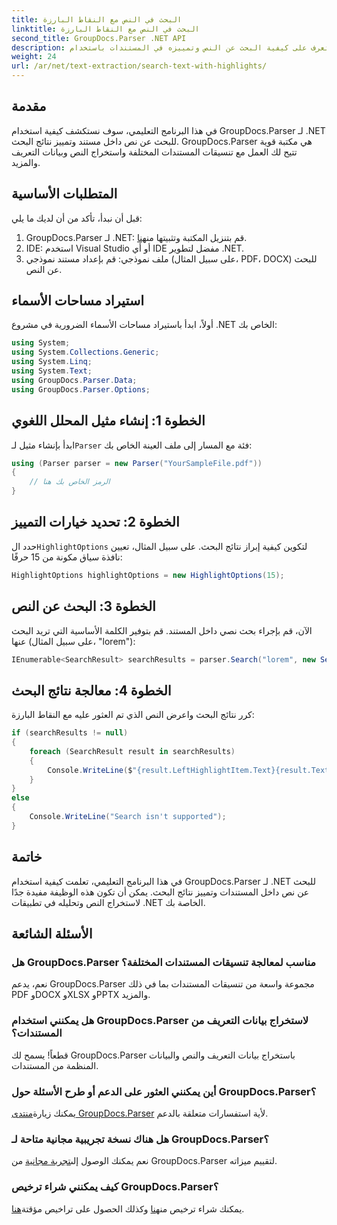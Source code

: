 ```yaml
---
title: البحث في النص مع النقاط البارزة
linktitle: البحث في النص مع النقاط البارزة
second_title: GroupDocs.Parser .NET API
description: تعرف على كيفية البحث عن النص وتمييزه في المستندات باستخدام GroupDocs.Parser لـ .NET. استخراج رؤى قيمة بكفاءة.
weight: 24
url: /ar/net/text-extraction/search-text-with-highlights/
---
```

## مقدمة
في هذا البرنامج التعليمي، سوف نستكشف كيفية استخدام GroupDocs.Parser لـ .NET للبحث عن نص داخل مستند وتمييز نتائج البحث. GroupDocs.Parser هي مكتبة قوية تتيح لك العمل مع تنسيقات المستندات المختلفة واستخراج النص وبيانات التعريف والمزيد.
## المتطلبات الأساسية
قبل أن نبدأ، تأكد من أن لديك ما يلي:
1.  GroupDocs.Parser لـ .NET: قم بتنزيل المكتبة وتثبيتها من[هنا](https://releases.groupdocs.com/parser/net/).
2. IDE: استخدم Visual Studio أو أي IDE مفضل لتطوير .NET.
3. ملف نموذجي: قم بإعداد مستند نموذجي (على سبيل المثال، PDF، DOCX) للبحث عن النص.

## استيراد مساحات الأسماء
أولاً، ابدأ باستيراد مساحات الأسماء الضرورية في مشروع .NET الخاص بك:
```csharp
using System;
using System.Collections.Generic;
using System.Linq;
using System.Text;
using GroupDocs.Parser.Data;
using GroupDocs.Parser.Options;
```
## الخطوة 1: إنشاء مثيل المحلل اللغوي
 ابدأ بإنشاء مثيل لـ`Parser` فئة مع المسار إلى ملف العينة الخاص بك:
```csharp
using (Parser parser = new Parser("YourSampleFile.pdf"))
{
    // الرمز الخاص بك هنا
}
```
## الخطوة 2: تحديد خيارات التمييز
 حدد ال`HighlightOptions` لتكوين كيفية إبراز نتائج البحث. على سبيل المثال، تعيين نافذة سياق مكونة من 15 حرفًا:
```csharp
HighlightOptions highlightOptions = new HighlightOptions(15);
```
## الخطوة 3: البحث عن النص
الآن، قم بإجراء بحث نصي داخل المستند. قم بتوفير الكلمة الأساسية التي تريد البحث عنها (على سبيل المثال، "lorem"):
```csharp
IEnumerable<SearchResult> searchResults = parser.Search("lorem", new SearchOptions(true, false, false, highlightOptions));
```
## الخطوة 4: معالجة نتائج البحث
كرر نتائج البحث واعرض النص الذي تم العثور عليه مع النقاط البارزة:
```csharp
if (searchResults != null)
{
    foreach (SearchResult result in searchResults)
    {
        Console.WriteLine($"{result.LeftHighlightItem.Text}{result.Text}{result.RightHighlightItem.Text}");
    }
}
else
{
    Console.WriteLine("Search isn't supported");
}
```

## خاتمة
في هذا البرنامج التعليمي، تعلمت كيفية استخدام GroupDocs.Parser لـ .NET للبحث عن نص داخل المستندات وتمييز نتائج البحث. يمكن أن تكون هذه الوظيفة مفيدة جدًا لاستخراج النص وتحليله في تطبيقات .NET الخاصة بك.

## الأسئلة الشائعة
### هل GroupDocs.Parser مناسب لمعالجة تنسيقات المستندات المختلفة؟
نعم، يدعم GroupDocs.Parser مجموعة واسعة من تنسيقات المستندات بما في ذلك PDF وDOCX وXLSX وPPTX والمزيد.
### هل يمكنني استخدام GroupDocs.Parser لاستخراج بيانات التعريف من المستندات؟
قطعاً! يسمح لك GroupDocs.Parser باستخراج بيانات التعريف والنص والبيانات المنظمة من المستندات.
### أين يمكنني العثور على الدعم أو طرح الأسئلة حول GroupDocs.Parser؟
 يمكنك زيارة[منتدى GroupDocs.Parser](https://forum.groupdocs.com/c/parser/17) لأية استفسارات متعلقة بالدعم.
### هل هناك نسخة تجريبية مجانية متاحة لـ GroupDocs.Parser؟
 نعم يمكنك الوصول إلى[تجربة مجانية](https://releases.groupdocs.com/) من GroupDocs.Parser لتقييم ميزاته.
### كيف يمكنني شراء ترخيص GroupDocs.Parser؟
 يمكنك شراء ترخيص من[هنا](https://purchase.groupdocs.com/buy) وكذلك الحصول على تراخيص مؤقتة[هنا](https://purchase.groupdocs.com/temporary-license/).